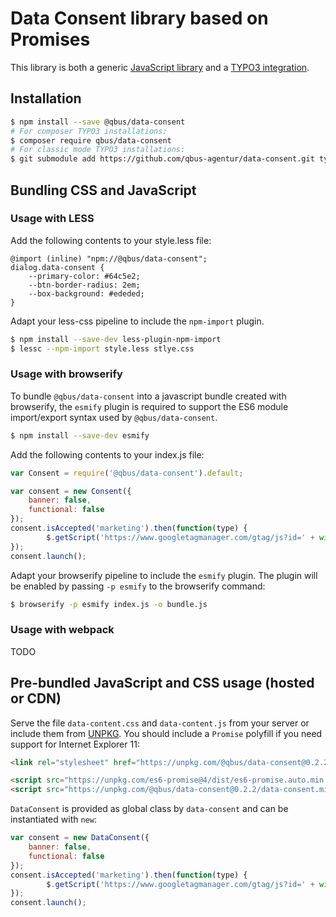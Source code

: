 # Data Consent library based on Promises

This library is both a generic [JavaScript library](https://www.npmjs.com/package/@qbus/data-consent)
and a [TYPO3 integration](https://packagist.org/packages/qbus/data-consent).

## Installation

```bash
$ npm install --save @qbus/data-consent
# For composer TYPO3 installations:
$ composer require qbus/data-consent
# For classic mode TYPO3 installations:
$ git submodule add https://github.com/qbus-agentur/data-consent.git typo3conf/ext/data_consent
```

## Bundling CSS and JavaScript

### Usage with LESS

Add the following contents to your style.less file:

```less
@import (inline) "npm://@qbus/data-consent";
dialog.data-consent {
    --primary-color: #64c5e2;
    --btn-border-radius: 2em;
    --box-background: #ededed;
}
```

Adapt your less-css pipeline to include the `npm-import` plugin.

```bash
$ npm install --save-dev less-plugin-npm-import
$ lessc --npm-import style.less stlye.css
```


### Usage with browserify

To bundle `@qbus/data-consent` into a javascript bundle created with browserify,
the `esmify` plugin is required to support the ES6 module import/export syntax
used by `@qbus/data-consent`.

```bash
$ npm install --save-dev esmify
```

Add the following contents to your index.js file:

```js
var Consent = require('@qbus/data-consent').default;

var consent = new Consent({
    banner: false,
    functional: false
});
consent.isAccepted('marketing').then(function(type) {
        $.getScript('https://www.googletagmanager.com/gtag/js?id=' + window.gatid);
});
consent.launch();
```

Adapt your browserify pipeline to include the `esmify` plugin.
The plugin will be enabled by passing `-p esmify` to the browserify command:


```bash
$ browserify -p esmify index.js -o bundle.js
```


### Usage with webpack

TODO

## Pre-bundled JavaScript and CSS usage (hosted or CDN)

Serve the file `data-content.css` and `data-content.js` from your server or include them from
[UNPKG](https://unpkg.com/@qbus/data-consent/).
You should include a `Promise` polyfill if you need support for Internet Explorer 11:

```html
<link rel="stylesheet" href="https://unpkg.com/@qbus/data-consent@0.2.2/data-consent.css">

<script src="https://unpkg.com/es6-promise@4/dist/es6-promise.auto.min.js"></script>
<script src="https://unpkg.com/@qbus/data-consent@0.2.2/data-consent.min.js"></script>
```

`DataConsent` is provided as global class by `data-consent` and can be instantiated with `new`:

```js
var consent = new DataConsent({
    banner: false,
    functional: false
});
consent.isAccepted('marketing').then(function(type) {
        $.getScript('https://www.googletagmanager.com/gtag/js?id=' + window.gatid);
});
consent.launch();
```
